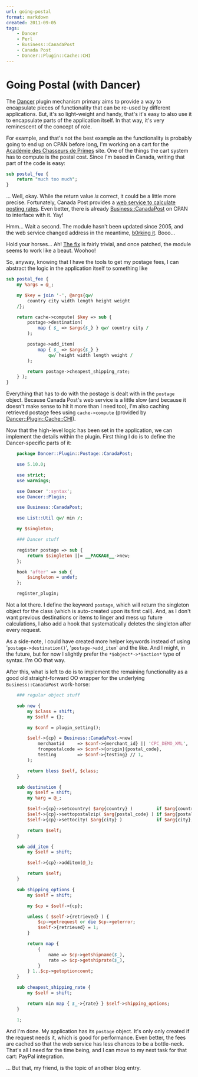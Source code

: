 ```yaml
---
url: going-postal
format: markdown
created: 2011-09-05
tags:
    - Dancer
    - Perl
    - Business::CanadaPost
    - Canada Post
    - Dancer::Plugin::Cache::CHI
---
```


# Going Postal (with Dancer)

The [Dancer][dancer] plugin mechanism primary aims to provide
a way to encapsulate pieces of functionality that can
be re-used by different applications. But, it's so light-weight and
handy, that's it's easy to also use it to encapsulate parts of the 
application itself. In that way, it's very reminescent of the concept of
role.

For example, and that's not the best example as the functionality
is probably going to end up on CPAN before long, I'm working on 
a cart for the [Académie des Chasseurs de Primes][acp] site. One of 
the things the cart system has to compute is the postal cost. Since I'm based
in Canada, writing that part of the code is easy:

```perl
sub postal_fee {
    return "much too much";
}
```

... Well, okay. While the return value *is* correct, it could be a little more
precise.  Fortunately, Canada Post provides a [web service to calculate
posting rates](http://sellonline.canadapost.ca). Even better,
there is already [Business::CanadaPost](cpan) on CPAN to interface with
it. Yay!

Hmm... Wait a second. The module hasn't been updated since 2005, and the web
service changed address in the meantime, [b0rking it][borked]. Booo...

Hold your horses... Ah! [The fix][github] is fairly trivial, and once patched, the module seems to
work like a beaut. Woohoo!
    
[dancer]: http://perldancer.org
[acp]: http://academiedeschasseursdeprimes.ca
[borked]: https://rt.cpan.org/Ticket/Display.html?id=70722
[github]: https://github.com/yanick/Business-CanadaPost/commit/2d83a8916a2d480c804e9eed6336ec9af6c58b5f

So, anyway, knowing that I have the tools to get my postage fees, I can
abstract the logic in the application itself to something like

```perl
sub postal_fee {
    my %args = @_;

    my $key = join '-', @args{qw/
        country city width length height weight
    /};

    return cache->compute( $key => sub {
        postage->destination(
            map { $_ => $args{$_} } qw/ country city /
        );

        postage->add_item(
            map { $_ => $args{$_} } 
                qw/ height width length weight /
        );

        return postage->cheapest_shipping_rate;
    } );
}
```

Everything that has to do with the postage is dealt with in the 
`postage` object.  Because Canada Post's web service is a little
slow (and because it doesn't make sense to hit it more than I need too),
I'm also caching retrieved postage fees using `cache->compute` (provided by
[Dancer::Plugin::Cache::CHI](cpan)). 

Now that the high-level logic has been set in the application,
we can implement the details within the plugin. First thing I do 
is to define the Dancer-specific parts of it:

```perl
    package Dancer::Plugin::Postage::CanadaPost;

    use 5.10.0;

    use strict;
    use warnings;

    use Dancer ':syntax';
    use Dancer::Plugin;

    use Business::CanadaPost;

    use List::Util qw/ min /;

    my $singleton;

    ### Dancer stuff

    register postage => sub {
        return $singleton ||= __PACKAGE__->new;
    };

    hook 'after' => sub {
        $singleton = undef;
    };

    register_plugin;
```

Not a lot there. I define the keyword `postage`, which will return the
singleton object for the class (which is auto-created upon its first
call). And, as I don't want previous destinations or items to linger and
mess up future calculations, I also add a hook that
systematically deletes the singleton after every request.

As a side-note, I could have created more helper keywords instead
of using '`postage->destination()`', '`postage->add_item`' and the
like. And I might, in the future, but for now I slightly prefer the
`*$object*->*$action*` type of syntax. I'm OO that way.

After this, what is left to do is to implement the remaining
functionality as a good old straight-forward OO wrapper for
the underlying `Business::CanadaPost` work-horse:

```perl
    ### regular object stuff

    sub new {
        my $class = shift;
        my $self = {};

        my $conf = plugin_setting();

        $self->{cp} = Business::CanadaPost->new(
            merchantid     => $conf->{merchant_id} || 'CPC_DEMO_XML',
            frompostalcode => $conf->{origin}{postal_code},
            testing        => $conf->{testing} // 1,
        );

        return bless $self, $class;
    }

    sub destination {
        my $self = shift;
        my %arg = @_;

        $self->{cp}->setcountry( $arg{country} )         if $arg{country};
        $self->{cp}->settopostalzip( $arg{postal_code} ) if $arg{postal_code};
        $self->{cp}->settocity( $arg{city} )             if $arg{city};

        return $self;
    }

    sub add_item {
        my $self = shift;

        $self->{cp}->additem(@_);

        return $self;
    }

    sub shipping_options {
        my $self = shift;

        my $cp = $self->{cp};

        unless ( $self->{retrieved} ) {
            $cp->getrequest or die $cp->geterror;
            $self->{retrieved} = 1;
        }

        return map { 
            { 
                name => $cp->getshipname($_),
                rate => $cp->getshiprate($_),
            }
        } 1..$cp->getoptioncount;
    }

    sub cheapest_shipping_rate {
        my $self = shift;

        return min map { $_->{rate} } $self->shipping_options;
    }

    1;
```


And I'm done. My application has its `postage`
object. It's only only created if the request needs it, which is good
for performance. Even better, the fees are cached so that the web service has
less chances to be a bottle-neck. That's all I need for the time being, and I
can move to my next task for that cart: PayPal integration.

... But that, my friend, is the topic of another blog entry.


